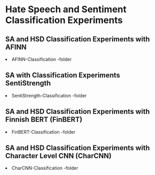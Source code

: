# Hate Speech and Sentiment Classification Experiments




## SA and HSD Classification Experiments with AFINN

<li>   AFINN-Classification -folder


## SA with Classification Experiments SentiStrength

<li>   SentiStrength-Classification -folder


## SA and HSD Classification Experiments with Finnish BERT (FinBERT)

<li>   FinBERT-Classification -folder


## SA and HSD Classification Experiments with Character Level CNN (CharCNN)

<li>   CharCNN-Classification -folder

